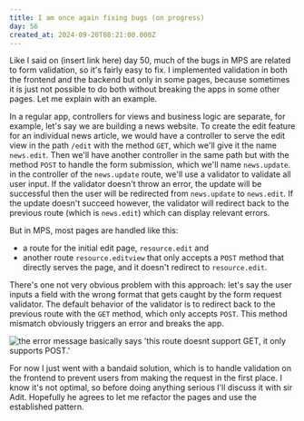 ```yaml
---
title: I am once again fixing bugs (on progress)
day: 56
created_at: 2024-09-20T08:21:00.000Z
---
```

Like I said on (insert link here) day 50, much of the bugs in MPS are related to
form validation, so it's fairly easy to fix. I implemented validation in both
the frontend and the backend but only in some pages, because sometimes it is
just not possible to do both without breaking the apps in some other pages. Let
me explain with an example.

In a regular app, controllers for views and business logic are separate, for
example, let's say we are building a news website. To create the edit feature
for an individual news article, we would have a controller to serve the edit
view in the path `/edit` with the method `GET`, which we'll give it the name
`news.edit`. Then we'll have another controller in the same path but with the
method `POST` to handle the form submission, which we'll name `news.update`. in
the controller of the `news.update` route, we'll use a validator to validate all
user input. If the validator doesn't throw an error, the update will be
successful then the user will be redirected from `news.update` to `news.edit`.
If the update doesn't succeed however, the validator will redirect back to the
previous route (which is `news.edit`) which can display relevant errors.

But in MPS, most pages are handled like this:

* a route for the initial edit page, `resource.edit` and
* another route `resource.editview` that only accepts a `POST` method that
  directly serves the page, and it doesn't redirect to `resource.edit`.

There's one not very obvious problem with this approach: let's say the user
inputs a field with the wrong format that gets caught by the form request
validator. The default behavior of the validator is to redirect back to the
previous route with the `GET` method, which only accepts `POST`. This method
mismatch obviously triggers an error and breaks the app.

![the error message basically says 'this route doesnt support GET, it only supports POST.'](https://ucarecdn.com/2d95aaeb-b6ce-480c-b4e5-9894036e5ae8/-/resize/800x450/mps-error.png)

For now I just went with a bandaid solution, which is to handle validation on
the frontend to prevent users from making the request in the first place. I know
it's not optimal, so before doing anything serious I'll discuss it with sir Adit.
Hopefully he agrees to let me refactor the pages and use the established
pattern.
